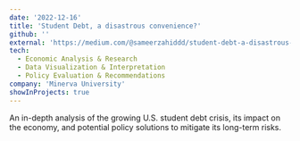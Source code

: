 ```yaml
---
date: '2022-12-16'
title: 'Student Debt, a disastrous convenience?'
github: ''
external: 'https://medium.com/@sameerzahiddd/student-debt-a-disastrous-convenience-1595ebab2e76'
tech:
  - Economic Analysis & Research
  - Data Visualization & Interpretation
  - Policy Evaluation & Recommendations
company: 'Minerva University'
showInProjects: true
---
```


An in-depth analysis of the growing U.S. student debt crisis, its impact on the economy, and potential policy solutions to mitigate its long-term risks.
